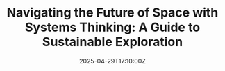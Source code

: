 ---
title: 'Navigating the Future of Space with Systems Thinking: A Guide to Sustainable
  Exploration'
linkTitle: 'Navigating the Future of Space with Systems Thinking: A Guide to Sustainable
  Exploration'
date: '2025-04-29T17:10:00Z'
weight: 1
description: The space sector must adopt systems thinking to address sustainability,
  technological innovation, and environmental impact, recognizing the interconnectedness
  of all components and fostering collaboration among stakeholders for long-term solutions.
  Green Orbit Digital emphasizes this approach to create sustainable practices in
  space exploration.
draft: false
ref: navigating-the-future-of-space-with-systems-thinking-a-guide-to-sustainable-exploration
---
